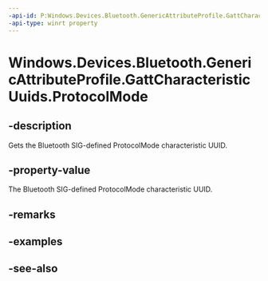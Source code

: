----api-id: P:Windows.Devices.Bluetooth.GenericAttributeProfile.GattCharacteristicUuids.ProtocolMode
-api-type: winrt property
---<!-- Property syntaxpublic System.Guid ProtocolMode { get; }--># Windows.Devices.Bluetooth.GenericAttributeProfile.GattCharacteristicUuids.ProtocolMode## -descriptionGets the Bluetooth SIG-defined ProtocolMode characteristic UUID.## -property-valueThe Bluetooth SIG-defined ProtocolMode characteristic UUID.## -remarks## -examples## -see-also